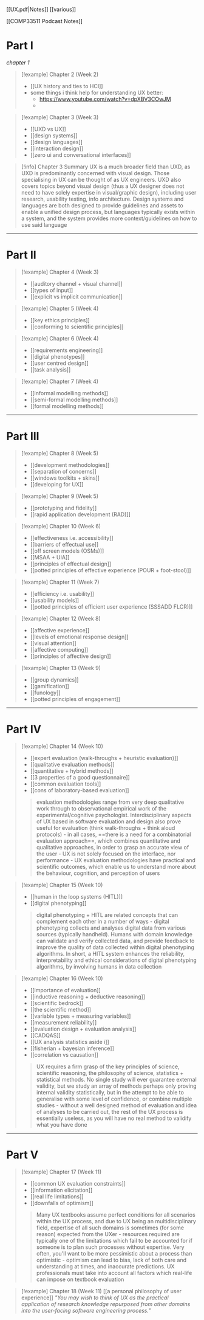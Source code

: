 [[UX.pdf|Notes]]
[[various]]

[[COMP33511 Podcast Notes]]

# Part I

*chapter 1*

>[!example] Chapter 2 (Week 2)
>- [[UX history and ties to HCI]]
>- some things i think help for understanding UX better:
>	- https://www.youtube.com/watch?v=dpXBV3COwJM
>	- 

> [!example] Chapter 3 (Week 3)
> - [[UXD vs UX]]
> - [[design systems]]
> - [[design languages]]
> - [[interaction design]]
> - [[zero ui and conversational interfaces]]

>[!info] Chapter 3 Summary
> UX is a much broader field than UXD, as UXD is predominantly concerned with visual design. Those specialising in UX can be thought of as UX engineers. UXD also covers topics beyond visual design (thus a UX designer does not need to have solely expertise in visual/graphic design), including user research, usability testing, info architecture. Design systems and languages are both designed to provide guidelines and assets to enable a unified design process, but languages typically exists within a system, and the system provides more context/guidelines on how to use said language

***
# Part II

> [!example] Chapter 4 (Week 3)
> - [[auditory channel + visual channel]]
> - [[types of input]]
> - [[explicit vs implicit communication]]

> [!example] Chapter 5 (Week 4)
> - [[key ethics principles]] 
> - [[conforming to scientific principles]]

> [!example] Chapter 6 (Week 4)
> - [[requirements engineering]]
> - [[digital phenotypes]]
> - [[user centred design]]
> - [[task analysis]]

> [!example] Chapter 7 (Week 4)
> - [[informal modelling methods]]
> - [[semi-formal modelling methods]]
> - [[formal modelling methods]]

***
# Part III

> [!example] Chapter 8 (Week 5)
> - [[development methodologies]]
> - [[separation of concerns]]
> - [[windows toolkits + skins]]
> - [[developing for UX]]

> [!example] Chapter 9 (Week 5)
> - [[prototyping and fidelity]]
> - [[rapid application development (RAD)]]

> [!example] Chapter 10 (Week 6)
> - [[effectiveness i.e. accessibility]]
> - [[barriers of effectual use]]
> - [[off screen models (OSMs)]]
> - [[MSAA + UIA]]
> - [[principles of effectual design]]
> - [[potted principles of effective experience (POUR + foot-stool)]]

> [!example] Chapter 11 (Week 7)
> - [[efficiency i.e. usability]]
> - [[usability models]]
> - [[potted principles of efficient user experience (SSSADD FLCR)]]

> [!example] Chapter 12 (Week 8)
> - [[affective experience]]
> - [[levels of emotional response design]]
> - [[visual attention]]
> - [[affective computing]]
> - [[principles of affective design]]

> [!example] Chapter 13 (Week 9)
> - [[group dynamics]]
> - [[gamification]]
> - [[funology]]
> - [[potted principles of engagement]]

***
# Part IV

> [!example] Chapter 14 (Week 10)
> - [[expert evaluation (walk-throughs + heuristic evaluation)]]
> - [[qualitative evaluation methods]]
> - [[quantitative + hybrid methods]]
> - [[3 properties of a good questionnaire]]
> - [[common evaluation tools]]
> - [[cons of laboratory-based evaluation]]
> 
> > evaluation methodologies range from very deep qualitative work through to observational empirical work of the experimental/cognitive psychologist. Interdisciplinary aspects of UX based in software evaluation and design also prove useful for evaluation (think walk-throughs + think aloud protocols) - in all cases, ==there is a need for a combinatorial evaluation approach==, which combines quantitative and qualitative approaches, in order to grasp an accurate view of the user - UX is not solely focused on the interface, nor performance - UX evaluation methodologies have practical and scientific outcomes, which enable us to understand more about the behaviour, cognition, and perception of users

> [!example] Chapter 15 (Week 10)
> - [[human in the loop systems (HITL)]]
> - [[digital phenotyping]]
> 
> > digital phenotyping + HITL are related concepts that can complement each other in a number of ways - digital phenotyping collects and analyses digital data from various sources (typically handheld). Humans with domain knowledge can validate and verify collected data, and provide feedback to improve the quality of data collected within digital phenotyping algorithms. In short, a HITL system enhances the reliability, interpretability and ethical considerations of digital phenotyping algorithms, by involving humans in data collection

> [!example] Chapter 16 (Week 10)
> - [[importance of evaluation]]
> - [[inductive reasoning + deductive reasoning]]
> - [[scientific bedrock]]
> - [[the scientific method]]
> - [[variable types + measuring variables]]
> - [[measurement reliability]]
> - [[evaluation design + evaluation analysis]]
> - [[CADQAS]]
> - [[UX analysis statistics aside i]]
> - [[fisherian + bayesian inference]]
> - [[correlation vs causation]]
> 
> > UX requires a firm grasp of the key principles of science, scientific reasoning, the philosophy of science, statistics + statistical methods. No single study will ever guarantee external validity, but we study an array of methods perhaps only proving internal validity statistically, but in the attempt to be able to generalise with some level of confidence, or combine multiple studies - without a well designed method of evaluation and idea of analyses to be carried out, the rest of the UX process is essentially useless, as you will have no real method to validify what you have done 


***
# Part V

> [!example] Chapter 17 (Week 11)
> - [[common UX evaluation constraints]]
> - [[information elicitation]]
> - [[real life limitations]]
> - [[downfalls of optimism]]
> >Many UX textbooks assume perfect conditions for all scenarios within the UX process, and due to UX being an multidisciplinary field, expertise of all such domains is sometimes (for some reason) expected from the UXer - resources required are typically one of the limitations which fail to be accounted for if someone is to plan such processes without expertise. Very often, you'll want to be more pessimistic about a process than optimistic - optimism can lead to bias, lack of both care and understanding at times, and inaccurate predictions. UX professionals must take into account all factors which real-life can impose on textbook evaluation

> [!example] Chapter 18 (Week 11)
> [[a personal philosophy of user experience]]
> *"You may wish to think of UX as the practical application of research knowledge repurposed from other domains into the user-facing software engineering process."*

